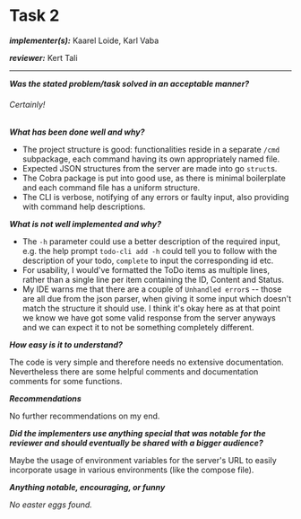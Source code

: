 # Task 2
***implementer(s):*** Kaarel Loide, Karl Vaba

***reviewer:*** Kert Tali

---

***Was the stated problem/task solved in an acceptable manner?***
<!-- (Would this count as a delivery for a potential client?) - if this is a no, 
the task is rejected and can be redone (this option can be taken four times in 
total - has to be discussed with instructors) -->

###### Certainly!


***What has been done well and why?***

* The project structure is good: functionalities reside in a separate `/cmd` subpackage, each command having its own appropriately named file.
* Expected JSON structures from the server are made into go `struct`s.
* The Cobra package is put into good use, as there is minimal boilerplate and each command file has a uniform structure.
* The CLI is verbose, notifying of any errors or faulty input, also providing with command help descriptions.


***What is not well implemented and why?***

* The `-h` parameter could use a better description of the required input, e.g. the help prompt `todo-cli add -h` could tell you to follow with the description of your todo, `complete` to input the corresponding id etc.
* For usability, I would've formatted the ToDo items as multiple lines, rather than a single line per item containing the ID, Content and Status.
* My IDE warns me that there are a couple of `Unhandled error`s -- those are all due from the json parser, when giving it some input which doesn't match the structure it should use. I think it's okay here as at that point we know we have got some valid response from the server anyways and we can expect it to not be something completely different.


***How easy is it to understand?***
<!--what is easy to understand/well documented - what is hard to understand/lacks documentation-->

The code is very simple and therefore needs no extensive documentation.
Nevertheless there are some helpful comments and documentation comments for some functions.


***Recommendations***
<!--Are there any recommendations to simplify some of this task that the reviewer would like to share?-->

No further recommendations on my end.


***Did the implementers use anything special that was notable for the reviewer and should eventually be shared with a bigger audience?***
<!--Note these specialties down with a positive remark to encourage sharing.-->

Maybe the usage of environment variables for the server's URL to easily incorporate usage in various environments (like the compose file).


***Anything notable, encouraging, or funny***

_No easter eggs found._
